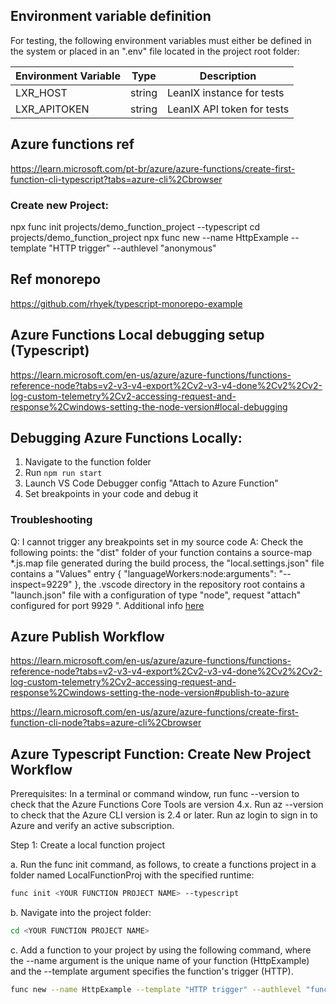 ## Environment variable definition
For testing, the following environment variables must either be defined in the system or placed in an ".env" file located in the project root folder:

|   Environment Variable   |   Type   | Description |
| ------------------------ | -------- | ----------- |
| LXR_HOST                 | string   | LeanIX instance for tests |
| LXR_APITOKEN             | string   | LeanIX API token for tests |


## Azure functions ref
https://learn.microsoft.com/pt-br/azure/azure-functions/create-first-function-cli-typescript?tabs=azure-cli%2Cbrowser

### Create new Project:
npx func init projects/demo_function_project --typescript
cd projects/demo_function_project
npx func new --name HttpExample --template "HTTP trigger" --authlevel "anonymous"


## Ref monorepo
https://github.com/rhyek/typescript-monorepo-example


## Azure Functions Local debugging setup (Typescript)
https://learn.microsoft.com/en-us/azure/azure-functions/functions-reference-node?tabs=v2-v3-v4-export%2Cv2-v3-v4-done%2Cv2%2Cv2-log-custom-telemetry%2Cv2-accessing-request-and-response%2Cwindows-setting-the-node-version#local-debugging


## Debugging Azure Functions Locally:
1. Navigate to the function folder
2. Run ```npm run start```
3. Launch VS Code Debugger config "Attach to Azure Function"
4. Set breakpoints in your code and debug it

### Troubleshooting
Q: I cannot trigger any breakpoints set in my source code
A: Check the following points: the "dist" folder of your function contains a source-map *.js.map file generated during the build process, the "local.settings.json" file contains a "Values" entry { "languageWorkers:node:arguments": "--inspect=9229" }, the .vscode directory in the repository root contains a "launch.json" file with a configuration of type "node", request "attach" configured for port 9929
". Additional info [here](https://learn.microsoft.com/en-us/azure/azure-functions/functions-reference-node?tabs=v2-v3-v4-export%2Cv2-v3-v4-done%2Cv2%2Cv2-log-custom-telemetry%2Cv2-accessing-request-and-response%2Cwindows-setting-the-node-version#local-debugging
)


## Azure Publish Workflow
https://learn.microsoft.com/en-us/azure/azure-functions/functions-reference-node?tabs=v2-v3-v4-export%2Cv2-v3-v4-done%2Cv2%2Cv2-log-custom-telemetry%2Cv2-accessing-request-and-response%2Cwindows-setting-the-node-version#publish-to-azure

https://learn.microsoft.com/en-us/azure/azure-functions/create-first-function-cli-node?tabs=azure-cli%2Cbrowser



## Azure Typescript Function: Create New Project Workflow

Prerequisites:
In a terminal or command window, run func --version to check that the Azure Functions Core Tools are version 4.x.
Run az --version to check that the Azure CLI version is 2.4 or later.
Run az login to sign in to Azure and verify an active subscription.

Step 1: Create a local function project

a. Run the func init command, as follows, to create a functions project in a folder named LocalFunctionProj with the specified runtime:
```bash
func init <YOUR FUNCTION PROJECT NAME> --typescript
```

b. Navigate into the project folder:
```bash
cd <YOUR FUNCTION PROJECT NAME>
```

c. Add a function to your project by using the following command, where the --name argument is the unique name of your function (HttpExample) and the --template argument specifies the function's trigger (HTTP).
```bash
func new --name HttpExample --template "HTTP trigger" --authlevel "function"
```

